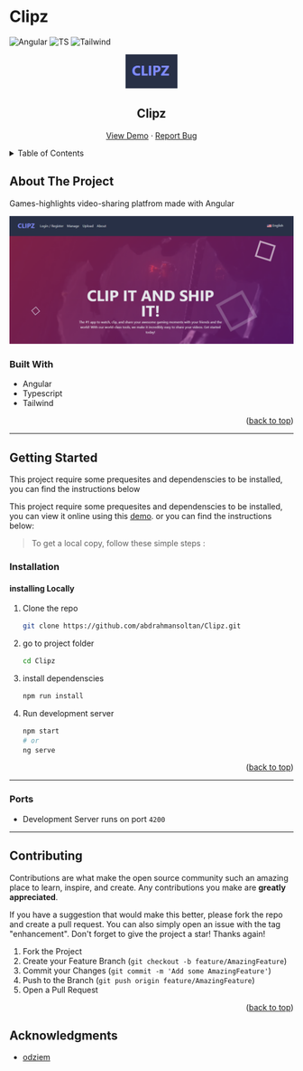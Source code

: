 # Clipz

<div id="top"></div>

![Angular](https://img.shields.io/badge/Angular-DD0031?style=for-the-badge&logo=angular&logoColor=white)
![TS](https://img.shields.io/badge/TypeScript-007ACC?style=for-the-badge&logo=typescript&logoColor=white)
![Tailwind](https://img.shields.io/badge/Tailwind_CSS-38B2AC?style=for-the-badge&logo=tailwind-css&logoColor=white)

<!-- PROJECT LOGO -->
<div align="center">

<a href="#">
    <img src="./img/logo.png" alt="Logo" height="60"  >
  </a>
  
  <h2 align="center">Clipz</h2>

  <p align="center">
  <a href="#">View Demo</a>
    ·
    <a href="https://github.com/abdrahmansoltan/Clipz/issues">Report Bug</a>
  </p>
</div>

<!-- TABLE OF CONTENTS -->
<details>
  <summary>Table of Contents</summary>
  <ol>
    <li>
      <a href="#about-the-project">About The Project</a>
      <ul>
        <li><a href="#built-with">Built With</a></li>
      </ul>
    </li>
    <li>
      <a href="#getting-started">Getting Started</a>
      <ul>
        <li><a href="#installation">Installation</a></li>
        <li><a href="#ports">Ports</a></li>
      </ul>
    </li>
    <li><a href="#contributing">Contributing</a></li>
    <li><a href="#acknowledgments">Acknowledgments</a></li>
  </ol>
</details>

<!-- ABOUT THE PROJECT -->

## About The Project

Games-highlights video-sharing platfrom made with Angular

![Preview](./img/preview.PNG)

### Built With

- Angular
- Typescript
- Tailwind

<p align="right">(<a href="#top">back to top</a>)</p>

---

<!-- GETTING STARTED -->

## Getting Started

This project require some prequesites and dependenscies to be installed, you can find the instructions below

This project require some prequesites and dependenscies to be installed, you can view it online using this [demo](#). or you can find the instructions below:

> To get a local copy, follow these simple steps :

### Installation

#### installing Locally

1. Clone the repo
   ```sh
   git clone https://github.com/abdrahmansoltan/Clipz.git
   ```
2. go to project folder

   ```sh
   cd Clipz
   ```

3. install dependenscies

   ```bash
   npm run install
   ```

4. Run development server

   ```sh
   npm start
   # or
   ng serve
   ```

<p align="right">(<a href="#top">back to top</a>)</p>

---

### Ports

- Development Server runs on port `4200`

---

<!-- CONTRIBUTING -->

## Contributing

Contributions are what make the open source community such an amazing place to learn, inspire, and create. Any contributions you make are **greatly appreciated**.

If you have a suggestion that would make this better, please fork the repo and create a pull request. You can also simply open an issue with the tag "enhancement".
Don't forget to give the project a star! Thanks again!

1. Fork the Project
2. Create your Feature Branch (`git checkout -b feature/AmazingFeature`)
3. Commit your Changes (`git commit -m 'Add some AmazingFeature'`)
4. Push to the Branch (`git push origin feature/AmazingFeature`)
5. Open a Pull Request

<p align="right">(<a href="#top">back to top</a>)</p>

<!-- ACKNOWLEDGMENTS -->

## Acknowledgments

- [odziem](https://github.com/odziem)

